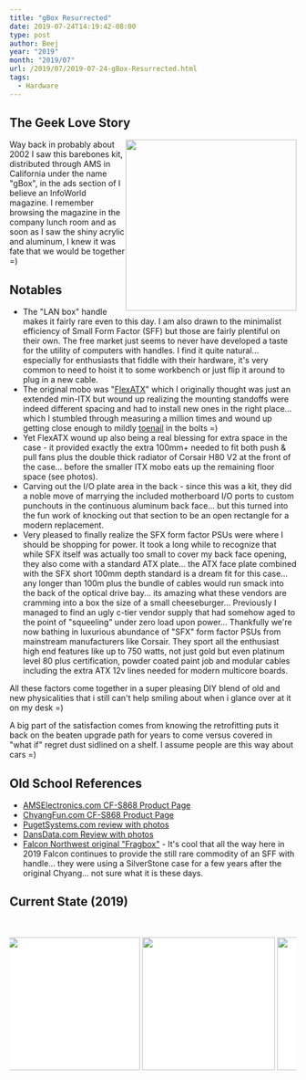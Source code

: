 ```yaml
---
title: "gBox Resurrected"
date: 2019-07-24T14:19:42-08:00
type: post
author: Beej
year: "2019"
month: "2019/07"
url: /2019/07/2019-07-24-gBox-Resurrected.html
tags:
  - Hardware
---
```


## The Geek Love Story

<img style="height: 300px; float:right" src="https://user-images.githubusercontent.com/6301228/62012493-e71af080-b13b-11e9-9957-6ef88e03d005.jpg" />

Way back in probably about 2002 I saw this barebones kit, distributed through AMS in California under the name "gBox", in the ads section of I believe an InfoWorld magazine. I remember browsing the magazine in the company lunch room and as soon as I saw the shiny acrylic and aluminum, I knew it was fate that we would be together =)

<style>
.container {
 /*width: 1000px;*/
 overflow: hidden;
 margin: 50px auto;
 background: white;
}
  
.container img { height: 233px }

/*keyframe animations*/
.first {
 -webkit-animation: bannermove 30s linear infinite;
    -moz-animation: bannermove 30s linear infinite;
     -ms-animation: bannermove 30s linear infinite;
      -o-animation: bannermove 30s linear infinite;
         animation: bannermove 30s linear infinite;
}
 
@keyframes "bannermove" {
 0% {
    margin-left: 0px;
 }
 100% {
    margin-left: -2125px;
 }
 
}
 
@-moz-keyframes bannermove {
 0% {
   margin-left: 0px;
 }
 100% {
   margin-left: -2125px;
 }
 
}
 
@-webkit-keyframes "bannermove" {
 0% {
   margin-left: 0px;
 }
 100% {
   margin-left: -2125px;
 }
 
}
 
@-ms-keyframes "bannermove" {
 0% {
   margin-left: 0px;
 }
 100% {
   margin-left: -2125px;
 }
 
}
 
@-o-keyframes "bannermove" {
 0% {
   margin-left: 0px;
 }
 100% {
   margin-left: -2125px;
 }
 
}

.photobanner {
 /*height: 233px;*/
 width: 3550px;
 /*margin-bottom: 80px;*/
}
 
.photobanner img {
 -webkit-transition: all 0.5s ease;
 -moz-transition: all 0.5s ease;
 -o-transition: all 0.5s ease;
 -ms-transition: all 0.5s ease;
 transition: all 0.5s ease;
}
 
.photobanner img:hover {
 -webkit-transform: scale(1.1);
 -moz-transform: scale(1.1);
 -o-transform: scale(1.1);
 -ms-transform: scale(1.1);
 transform: scale(1.1);
 cursor: pointer;
 
 -webkit-box-shadow: 0px 3px 5px rgba(0,0,0,0.2);
 -moz-box-shadow: 0px 3px 5px rgba(0,0,0,0.2);
 box-shadow: 0px 3px 5px rgba(0,0,0,0.2);
}
</style>

## Notables

- The "LAN box" handle makes it fairly rare even to this day. I am also drawn to the minimalist efficiency of Small Form Factor (SFF) but those are fairly plentiful on their own. The free market just seems to never have developed a taste for  the utility of computers with handles. I find it quite natural... especially for enthusiasts that fiddle with their hardware, it's very common to need to hoist it to some workbench or just flip it around to plug in a new cable.
- The original mobo was "[FlexATX](https://en.wikipedia.org/wiki/FlexATX)" which I originally thought was just an extended min-ITX but wound up realizing the mounting standoffs were indeed different spacing and had to install new ones in the right place... which I stumbled through measuring a million times and wound up getting close enough to mildly [toenail](https://en.wikipedia.org/wiki/Toenailing) in the bolts =)
- Yet FlexATX wound up also being a real blessing for extra space in the case - it provided exactly the extra 100mm+ needed to fit both push & pull fans plus the double thick radiator of Corsair H80 V2 at the front of the case... before the smaller ITX mobo eats up the remaining floor space (see photos).
- Carving out the I/O plate area in the back - since this was a kit, they did a noble move of marrying the included motherboard I/O ports to custom punchouts in the continuous aluminum back face... but this turned into the fun work of knocking out that section to be an open rectangle for a modern replacement.
- Very pleased to finally realize the SFX form factor PSUs were where I should be shopping for power. It took a long while to recognize that while SFX itself was actually too small to cover my back face opening, they also come with a standard ATX plate... the ATX face plate combined with the SFX short 100mm depth standard is a dream fit for this case... any longer than 100m plus the bundle of cables would run smack into the back of the optical drive bay... its amazing what these vendors are cramming into a box the size of a small cheeseburger... Previously I managed to find an ugly c-tier vendor supply that had somehow aged to the point of "squeeling" under zero load upon power... Thankfully we're now bathing in luxurious abundance of "SFX" form factor PSUs from mainstream manufacturers like Corsair.  They sport all the enthusiast high end features like up to 750 watts, not just gold but even platinum level 80 plus certification, powder coated paint job and modular cables including the extra ATX 12v lines needed for modern multicore boards.

All these factors come together in a super pleasing DIY blend of old and new physicalities that i still can't help smiling about when i glance over at it on my desk =)

A big part of the satisfaction comes from knowing the retrofitting puts it back on the beaten upgrade path for years to come versus covered in "what if" regret dust sidlined on a shelf.  I assume people are this way about cars =)

## Old School References

- [AMSElectronics.com CF-S868 Product Page](https://web.archive.org/web/20061029171006/http://www.amselectronics.com/Products/PC_Servers/CF-S868.html)
- [ChyangFun.com CF-S868 Product Page](https://web.archive.org/web/20020903192257/http://www.chyangfun.com/Product/S868.htm)
- [PugetSystems.com review with photos](https://www.pugetsystems.com/labs/articles/AMS-gBox-P4-DDR-Review-9/)
- [DansData.com Review with photos](http://www.dansdata.com/minipc.htm)
- [Falcon Northwest original "Fragbox"]() - It's cool that all the way here in 2019 Falcon continues to provide the still rare commodity of an SFF with handle... they were using a SilverStone case for a few years after the original Chyang... not sure what it is these days.

## Current State (2019)


<div class="container">
<div class="photobanner">
  <img src="https://user-images.githubusercontent.com/6301228/61926845-3805cb80-af27-11e9-9d45-774d6e673f3b.png" class="first" />
  <img src="https://user-images.githubusercontent.com/6301228/61926906-78fde000-af27-11e9-9a90-f62c0eca7a34.png" />
  <img src="https://user-images.githubusercontent.com/6301228/61926906-78fde000-af27-11e9-9a90-f62c0eca7a34.png" />
  <img src="https://user-images.githubusercontent.com/6301228/61926906-78fde000-af27-11e9-9a90-f62c0eca7a34.png" />
  <img src="https://user-images.githubusercontent.com/6301228/61926906-78fde000-af27-11e9-9a90-f62c0eca7a34.png" />
  <img src="https://user-images.githubusercontent.com/6301228/61926906-78fde000-af27-11e9-9a90-f62c0eca7a34.png" />
  <img src="https://user-images.githubusercontent.com/6301228/61926845-3805cb80-af27-11e9-9d45-774d6e673f3b.png" />
  <img src="https://user-images.githubusercontent.com/6301228/61926906-78fde000-af27-11e9-9a90-f62c0eca7a34.png" />
  <img src="https://user-images.githubusercontent.com/6301228/61926906-78fde000-af27-11e9-9a90-f62c0eca7a34.png" />
  <img src="https://user-images.githubusercontent.com/6301228/61926906-78fde000-af27-11e9-9a90-f62c0eca7a34.png" />
</div>
</div>
